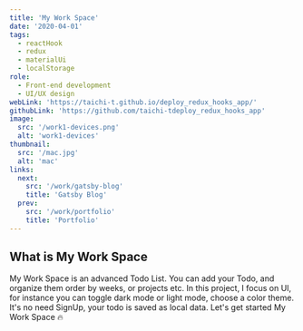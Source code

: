 ```yaml
---
title: 'My Work Space'
date: '2020-04-01'
tags:
  - reactHook
  - redux
  - materialUi
  - localStorage
role:
  - Front-end development
  - UI/UX design
webLink: 'https://taichi-t.github.io/deploy_redux_hooks_app/'
githubLink: 'https://github.com/taichi-tdeploy_redux_hooks_app'
image:
  src: '/work1-devices.png'
  alt: 'work1-devices'
thumbnail:
  src: '/mac.jpg'
  alt: 'mac'
links:
  next:
    src: '/work/gatsby-blog'
    title: 'Gatsby Blog'
  prev:
    src: '/work/portfolio'
    title: 'Portfolio'
---
```


## What is My Work Space

My Work Space is an advanced Todo List. You can add your Todo, and organize them order by weeks, or projects etc. In this project, I focus on UI, for instance you can toggle dark mode or light mode, choose a color theme. It's no need SignUp, your todo is saved as local data. Let's get started My Work Space 🔥
